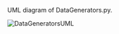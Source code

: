 
UML diagram of DataGenerators.py.

![DataGeneratorsUML](https://github.com/crhuffer/modelingongenerateddata/blob/master/images/DataGeneratorsUML.png)
